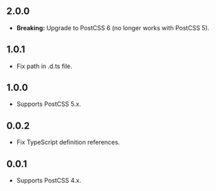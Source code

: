 ## 2.0.0
- **Breaking:** Upgrade to PostCSS 6 (no longer works with PostCSS 5).

## 1.0.1
- Fix path in .d.ts file.

## 1.0.0
- Supports PostCSS 5.x.

## 0.0.2
- Fix TypeScript definition references.

## 0.0.1
- Supports PostCSS 4.x.
